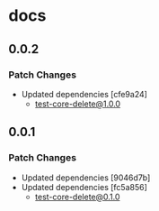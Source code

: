 # docs

## 0.0.2

### Patch Changes

- Updated dependencies [cfe9a24]
  - test-core-delete@1.0.0

## 0.0.1

### Patch Changes

- Updated dependencies [9046d7b]
- Updated dependencies [fc5a856]
  - test-core-delete@0.1.0
